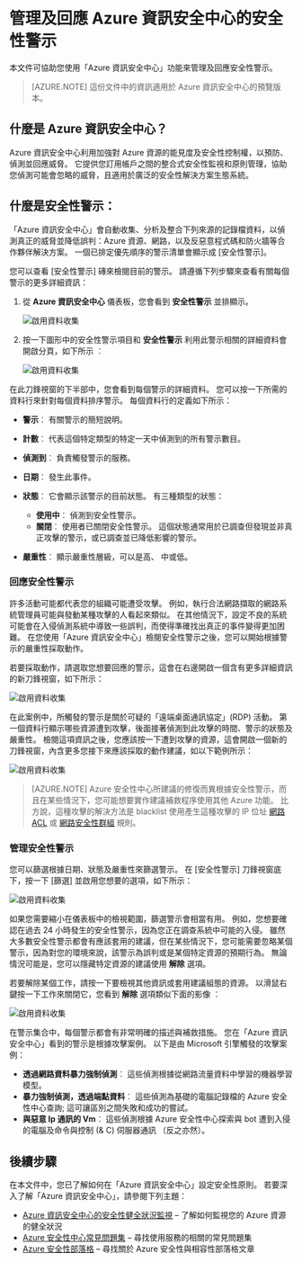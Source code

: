 <properties
   pageTitle="管理及回應 Azure 資訊安全中心的安全性警示 | Microsoft Azure"
   description="本文件可協助您使用「Azure 資訊安全中心」功能來管理及回應安全性警示。"
   services="security-center"
   documentationCenter="na"
   authors="YuriDio"
   manager="swadhwa"
   editor=""/>

<tags
   ms.service="security-center"
   ms.devlang="na"
   ms.topic="article"
   ms.tgt_pltfrm="na"
   ms.workload="na"
   ms.date="12/16/2015"
   ms.author="yurid"/>

# 管理及回應 Azure 資訊安全中心的安全性警示
本文件可協助您使用「Azure 資訊安全中心」功能來管理及回應安全性警示。

> [AZURE.NOTE] 這份文件中的資訊適用於 Azure 資訊安全中心的預覽版本。

## 什麼是 Azure 資訊安全中心？
Azure 資訊安全中心利用加強對 Azure 資源的能見度及安全性控制權，以預防、偵測並回應威脅。 它提供您訂用帳戶之間的整合式安全性監視和原則管理，協助您偵測可能會忽略的威脅，且適用於廣泛的安全性解決方案生態系統。

## 什麼是安全性警示：
「Azure 資訊安全中心」會自動收集、分析及整合下列來源的記錄檔資料，以偵測真正的威脅並降低誤判：Azure 資源、網路，以及反惡意程式碼和防火牆等合作夥伴解決方案。 一個已排定優先順序的警示清單會顯示成 [安全性警示]。  

您可以查看 [安全性警示] 磚來檢閱目前的警示。 請遵循下列步驟來查看有關每個警示的更多詳細資訊：

1. 從 **Azure 資訊安全中心** 儀表板，您會看到 **安全性警示** 並排顯示。 

    ![啟用資料收集](./media/security-center-managing-and-responding-alerts/security-center-managing-and-responding-alerts-fig1.png)

2.  按一下圖形中的安全性警示項目和 **安全性警示** 利用此警示相關的詳細資料會開啟分頁，如下所示 ︰
    
    ![啟用資料收集](./media/security-center-managing-and-responding-alerts/security-center-managing-and-responding-alerts-fig2.png)

在此刀鋒視窗的下半部中，您會看到每個警示的詳細資料。 您可以按一下所需的資料行來針對每個資料排序警示。 每個資料行的定義如下所示：

- **警示**︰ 有關警示的簡短說明。
- **計數**︰ 代表這個特定類型的特定一天中偵測到的所有警示數目。
- **偵測到**︰ 負責觸發警示的服務。
- **日期**︰ 發生此事件。
- **狀態**︰ 它會顯示該警示的目前狀態。 有三種類型的狀態：
    - **使用中**︰ 偵測到安全性警示。
    - **關閉**︰ 使用者已關閉安全性警示。 這個狀態通常用於已調查但發現並非真正攻擊的警示，或已調查並已降低影響的警示。

- **嚴重性**︰ 顯示嚴重性層級，可以是高、 中或低。
  

### 回應安全性警示
許多活動可能都代表您的組織可能遭受攻擊。 例如，執行合法網路擷取的網路系統管理員可能與發動某種攻擊的人看起來類似。 在其他情況下，設定不良的系統可能會在入侵偵測系統中導致一些誤判，而使得準確找出真正的事件變得更加困難。 在您使用「Azure 資訊安全中心」檢閱安全性警示之後，您可以開始根據警示的嚴重性採取動作。

若要採取動作，請選取您想要回應的警示，這會在右邊開啟一個含有更多詳細資訊的新刀鋒視窗，如下所示： 

![啟用資料收集](./media/security-center-managing-and-responding-alerts/security-center-managing-and-responding-alerts-fig3.png)

在此案例中，所觸發的警示是關於可疑的「遠端桌面通訊協定」(RDP) 活動。 第一個資料行顯示哪些資源遭到攻擊，後面接著偵測到此攻擊的時間、警示的狀態及嚴重性。 檢閱這項資訊之後，您應該按一下遭到攻擊的資源，這會開啟一個新的刀鋒視窗，內含更多您接下來應該採取的動作建議，如以下範例所示：

![啟用資料收集](./media/security-center-managing-and-responding-alerts/security-center-managing-and-responding-alerts-fig4.png)
  
> [AZURE.NOTE] Azure 安全性中心所建議的修復而異根據安全性警示，而且在某些情況下，您可能想要實作建議補救程序使用其他 Azure 功能。 比方說，這種攻擊的解決方法是 blacklist 使用產生這種攻擊的 IP 位址 [網路 ACL](virtual-networks-acl.md) 或 [網路安全性群組](virtual-networks-nsg.md) 規則。

### 管理安全性警示
您可以篩選根據日期、狀態及嚴重性來篩選警示。 在 [安全性警示] 刀鋒視窗底下，按一下 [篩選] 並啟用您想要的選項，如下所示：

![啟用資料收集](./media/security-center-managing-and-responding-alerts/security-center-managing-and-responding-alerts-fig5.png)

如果您需要縮小在儀表板中的檢視範圍，篩選警示會相當有用。 例如，您想要確認在過去 24 小時發生的安全性警示，因為您正在調查系統中可能的入侵。 
雖然大多數安全性警示都會有應該套用的建議，但在某些情況下，您可能需要忽略某個警示，因為對您的環境來說，該警示為誤判或是某個特定資源的預期行為。 無論情況可能是，您可以隱藏特定資源的建議使用 **解除** 選項。  

若要解除某個工作，請按一下要檢視其他資訊或套用建議組態的資源。 以滑鼠右鍵按一下工作來關閉它，您看到 **解除** 選項類似下面的影像 ︰

![啟用資料收集](./media/security-center-managing-and-responding-alerts/security-center-managing-and-responding-alerts-fig6.png)

在警示集合中，每個警示都會有非常明確的描述與補救措施。 您在「Azure 資訊安全中心」看到的警示是根據攻擊案例。 以下是由 Microsoft 引擎觸發的攻擊案例： 

- **透過網路資料暴力強制偵測**︰ 這些偵測根據從網路流量資料中學習的機器學習模型。 
- **暴力強制偵測，透過端點資料**︰ 這些偵測為基礎的電腦記錄檔的 Azure 安全性中心查詢; 這可讓區別之間失敗和成功的嘗試。 
- **與惡意 Ip 通訊的 Vm**︰ 這些偵測根據 Azure 安全性中心探索與 bot 遭到入侵的電腦及命令與控制 (& C) 伺服器通訊 （反之亦然）。 

## 後續步驟
在本文件中，您已了解如何在「Azure 資訊安全中心」設定安全性原則。 若要深入了解「Azure 資訊安全中心」，請參閱下列主題：

- [Azure 資訊安全中心的安全性健全狀況監視](security-center-monitoring.md) – 了解如何監視您的 Azure 資源的健全狀況
- [Azure 安全性中心常見問題集](security-center-faq.md) – 尋找使用服務的相關的常見問題集
- [Azure 安全性部落格](http://blogs.msdn.com/b/azuresecurity/) – 尋找關於 Azure 安全性與相容性部落格文章



